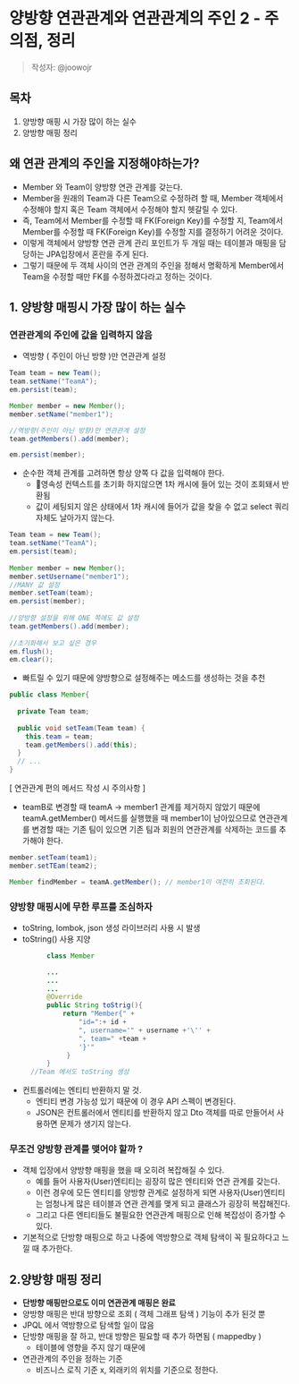 # 양방향 연관관계와 연관관계의 주인 2 - 주의점, 정리
> 작성자: @joowojr

## 목차
1. 양방향 매핑 시 가장 많이 하는 실수
2. 양방향 매핑 정리

## 왜 연관 관계의 주인을 지정해야하는가?
- Member 와 Team이 양방향 연관 관계를 갖는다.
- Member을 원래의 Team과 다른 Team으로 수정하려 할 때, Member 객체에서 수정해야 할지 혹은 Team 객체에서 수정해야 할지 헷갈릴 수 있다.
- 즉, Team에서 Member를 수정할 때 FK(Foreign Key)를 수정할 지, Team에서 Member를 수정할 때 FK(Foreign Key)를 수정할 지를 결정하기 어려운 것이다.
-  이렇게 객체에서 양방향 연관 관계 관리 포인트가 두 개일 때는 테이블과 매핑을 담당하는 JPA입장에서 혼란을 주게 된다.
- 그렇기 때문에 두 객체 사이의 연관 관계의 주인을 정해서 명확하게 Member에서 Team을 수정할 때만 FK를 수정하겠다라고 정하는 것이다.

## 1. 양방향 매핑시 가장 많이 하는 실수
### 연관관계의 주인에 값을 입력하지 않음
- 역방향 ( 주인이 아닌 방향 )만 연관관계 설정

```java
Team team = new Team();
team.setName("TeamA");
em.persist(team);

Member member = new Member();
member.setName("member1");

//역방향(주인이 아닌 방향)만 연관관계 설정
team.getMembers().add(member);

em.persist(member);
```


- 순수한 객체 관계를 고려하면 항상 양쪽 다 값을 입력해야 한다.
    - 영속성 컨텍스트를 초기화 하지않으면 1차 캐시에 들어 있는 것이 조회돼서 반환됨
    - 값이 세팅되지 않은 상태에서 1차 캐시에 들어가 값을 찾을 수 없고 select 쿼리 자체도 날아가지 않는다.
```java
Team team = new Team();                       
team.setName("TeamA");                        
em.persist(team);                             
                                                          
Member member = new Member();                 
member.setUsername("member1");
//MANY 값 설정
member.setTeam(team);                         
em.persist(member);                           
                                                          
//양방향 설정을 위해 ONE 쪽에도 값 설정                     
team.getMembers().add(member);                
                                                          
//초기화해서 보고 싶은 경우                           
em.flush();                                   
em.clear();                                   
```


- 빠트릴 수 있기 때문에 양방향으로 설정해주는 메소드를 생성하는 것을 추천
```java
public class Member{
  
  private Team team;
  
  public void setTeam(Team team) {
    this.team = team;
    team.getMembers().add(this);
  }
  // ...
}
```

[ 연관관계 편의 메서드 작성 시 주의사항 ]
- teamB로 변경할 때 teamA → member1 관계를 제거하지 않았기 때문에 teamA.getMember() 메서드를 실행했을 때 member1이 남아있으므로
  연관관계를 변경할 때는 기존 팀이 있으면 기존 팀과 회원의 연관관계를 삭제하는 코드를 추가해야 한다.

```java
member.setTeam(team1);
member.setTEam(team2); 

Member findMember = teamA.getMember(); // member1이 여전히 조회된다.
```


### 양방향 매핑시에 무한 루프를 조심하자
- toString, lombok, json 생성 라이브러리 사용 시 발생
- toString() 사용 지양
  ```java
        class Member 

        ...
        ...
        ...
        @Override
        public String toStrig(){
        	return "Member{" +
            	"id=":+ id +
                ", username='" + username +'\'' +
                ", team=" +team +
                '}'"
             }
        }
    //Team 에서도 toString 생성
  ```
- 컨트롤러에는 엔티티 반환하지 말 것.
    - 엔티티 변경 가능성 있기 때문에 이 경우 API 스펙이 변경된다.
    - JSON은 컨트롤러에서 엔티티를 반환하지 않고 Dto 객체를 따로 만들어서 사용하면 문제가 생기지 않는다.

### 무조건 양방향 관계를 맺어야 할까 ?
  - 객체 입장에서 양방향 매핑을 했을 때 오히려 복잡해질 수 있다.
    - 예를 들어 사용자(User)엔티티는 굉장히 많은 엔티티와 연관 관계를 갖는다.
    - 이런 경우에 모든 엔티티를 양방향 관계로 설정하게 되면 사용자(User)엔티티는 엄청나게 많은 테이블과 연관 관계를 맺게 되고 클래스가 굉장히 복잡해진다.
    - 그리고 다른 엔티티들도 불필요한 연관관계 매핑으로 인해 복잡성이 증가할 수 있다.
  - 기본적으로 단방향 매핑으로 하고 나중에 역방향으로 객체 탐색이 꼭 필요하다고 느낄 때 추가한다.

## 2.양방향 매핑 정리
- **단방향 매핑만으로도 이미 연관관계 매핑은 완료**
- 양방향 매핑은 반대 방향으로 조회 ( 객체 그래프 탐색 ) 기능이 추가 된것 뿐
- JPQL 에서 역방향으로 탐색할 일이 많음
- 단방향 매핑을 잘 하고, 반대 방향은 필요할 때 추가 하면됨 ( mappedby )
    - 테이블에 영향을 주지 않기 때문에
- 연관관계의 주인을 정하는 기준
    - 비즈니스 로직 기준 x, 외래키의 위치를 기준으로 정한다.
